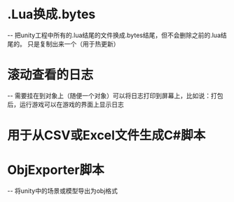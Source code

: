 # .Lua换成.bytes
-- 把unity工程中所有的.lua结尾的文件换成.bytes结尾，但不会删除之前的.lua结尾的。
只是复制出来一个（用于热更新）
# 滚动查看的日志
-- 需要挂在到对象上（随便一个对象）可以将日志打印到屏幕上，比如说：打包后，运行游戏可以在游戏的界面上显示日志
# 用于从CSV或Excel文件生成C#脚本
# ObjExporter脚本
-- 将unity中的场景或模型导出为obj格式
